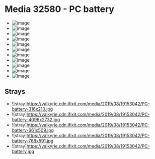 # Media 32580 - PC battery

- ![image](https://valkyrie.cdn.ifixit.com/media/2019/08/19153042/PC-battery-scaled.jpg)
- ![image](https://valkyrie.cdn.ifixit.com/media/2019/08/19153042/PC-battery-150x150.jpg)
- ![image](https://valkyrie.cdn.ifixit.com/media/2019/08/19153042/PC-battery-1536x1025.jpg)
- ![image](https://valkyrie.cdn.ifixit.com/media/2019/08/19153042/PC-battery-2048x1366.jpg)
- ![image](https://valkyrie.cdn.ifixit.com/media/2019/08/19153042/PC-battery-1349x900.jpg)
- ![image](https://valkyrie.cdn.ifixit.com/media/2019/08/19153042/PC-battery-300x200.jpg)
- ![image](https://valkyrie.cdn.ifixit.com/media/2019/08/19153042/PC-battery-600x400.jpg)
- ![image](https://valkyrie.cdn.ifixit.com/media/2019/08/19153042/PC-battery-1200x800.jpg)
- ![image](https://valkyrie.cdn.ifixit.com/media/2019/08/19153042/PC-battery-768x512.jpg)
- ![image](https://valkyrie.cdn.ifixit.com/media/2019/08/19153042/PC-battery-324x216.jpg)
- ![image](https://valkyrie.cdn.ifixit.com/media/2019/08/19153042/PC-battery-450x300.jpg)

## Strays
- ![stray]https://valkyrie.cdn.ifixit.com/media/2019/08/19153042/PC-battery-316x210.jpg
- ![stray]https://valkyrie.cdn.ifixit.com/media/2019/08/19153042/PC-battery-4096x2732.jpg
- ![stray]https://valkyrie.cdn.ifixit.com/media/2019/08/19153042/PC-battery-661x509.jpg
- ![stray]https://valkyrie.cdn.ifixit.com/media/2019/08/19153042/PC-battery-768x591.jpg
- ![stray]https://valkyrie.cdn.ifixit.com/media/2019/08/19153042/PC-battery.jpg